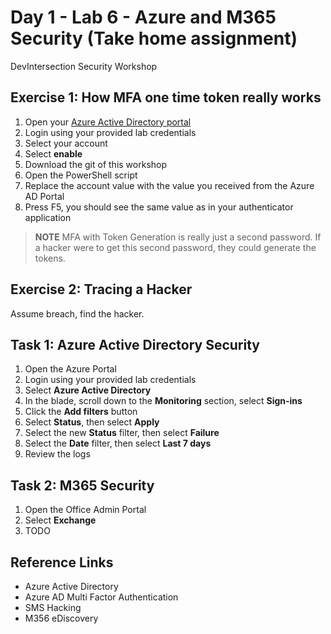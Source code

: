 # Day 1 - Lab 6 - Azure and M365 Security (Take home assignment)

DevIntersection Security Workshop

## Exercise 1: How MFA one time token really works

1. Open your [Azure Active Directory portal](https://account.activedirectory.windowsazure.com/UserManagement/MultifactorVerification.aspx?BrandContextID=O365)
2. Login using your provided lab credentials
3. Select your account
4. Select **enable**
5. Download the git of this workshop
6. Open the PowerShell script
7. Replace the account value with the value you received from the Azure AD Portal
8. Press F5, you should see the same value as in your authenticator application

> **NOTE** MFA with Token Generation is really just a second password. If a hacker were to get this second password, they could generate the tokens.

## Exercise 2: Tracing a Hacker

Assume breach, find the hacker.

## Task 1: Azure Active Directory Security

1. Open the Azure Portal
2. Login using your provided lab credentials
3. Select **Azure Active Directory**
4. In the blade, scroll down to the **Monitoring** section, select **Sign-ins**
5. Click the **Add filters** button
6. Select **Status**, then select **Apply**
7. Select the new **Status** filter, then select **Failure**
8. Select the **Date** filter, then select **Last 7 days**
9. Review the logs

## Task 2: M365 Security

1. Open the Office Admin Portal
2. Select **Exchange**
3. TODO

## Reference Links

- Azure Active Directory
- Azure AD Multi Factor Authentication
- SMS Hacking
- M356 eDiscovery
